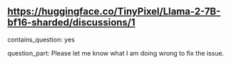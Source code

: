 ## https://huggingface.co/TinyPixel/Llama-2-7B-bf16-sharded/discussions/1

contains_question: yes

question_part: Please let me know what I am doing wrong to fix the issue.